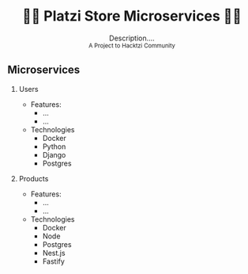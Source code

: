 <h1 align="center">👨‍💻 Platzi Store Microservices 👩‍💻</h1>
<p align="center">Description....<br><small>A Project to Hacktzi Community</small></p>

## Microservices

1. Users

   - Features:
     - ...
     - ...
   - Technologies
     - Docker
     - Python
     - Django
     - Postgres

2. Products
   - Features:
     - ...
     - ...
   - Technologies
     - Docker
     - Node
     - Postgres
     - Nest.js
     - Fastify
